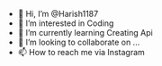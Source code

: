- 👋 Hi, I’m @Harish1187
- 👀 I’m interested in Coding 
- 🌱 I’m currently learning Creating Api
- 💞️ I’m looking to collaborate on ...
- 📫 How to reach me via Instagram

<!---
Harish1187/Harish1187 is a ✨ special ✨ repository because its `README.md` (this file) appears on your GitHub profile.
You can click the Preview link to take a look at your changes.
--->
